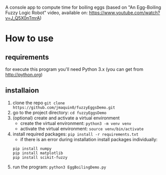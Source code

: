 A console app to compute time for boiling eggs (based on "An Egg-Boiling Fuzzy Logic Robot" video, available on: https://www.youtube.com/watch?v=J_Q5X0nTmrA)

# How to use 

## requirements
for execute this program you'll need Python 3.x (you can get from http://python.org)

## installaion
1. clone the repo `git clone https://github.com/jmaquin0/fuzzyEggsDemo.git`
2. go to the project directory: `cd fuzzyEggsDemo`
3. (optional) create and activate a virtual environment
    - create the virtual environment: `python3 -m venv venv`
    - activate the virtual environment: `source venv/bin/activate`
4. install required packages: `pip install -r requirements.txt`
    - if there is an error during installation install packages individually:
    ```
    pip install numpy
    pip install matplotlib
    pip install scikit-fuzzy
    ```
5. run the program: `python3 EggBoilingDemo.py`


